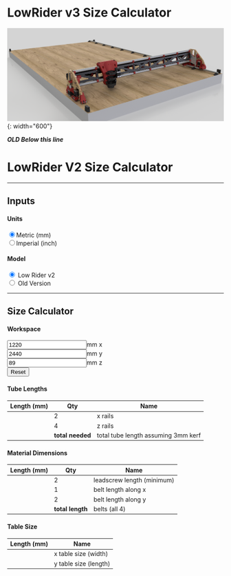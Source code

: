 <script src="https://code.jquery.com/jquery-1.9.1.min.js"></script>

# LowRider v3 Size Calculator

![!LR3 Fancy Picture](../img/lr3/LR3_Render.png){: width="600"}



_____OLD Below this line_____



# LowRider V2 Size Calculator
----
## Inputs

#### Units
<input type="radio" onchange="to_mm()" name="units" value="mm" checked>Metric (mm)<br/>
<input type="radio" onchange="to_inch()" name="units" value="inches">Imperial (inch)<br/>

#### Model
<input type="radio" onchange="from_working()" name="model" value="v2" checked> Low Rider v2<br/>
<input type="radio" onchange="from_working()" name="model" value="old"> Old Version<br/>

----

## Size Calculator

#### Workspace
<!-- These "value"s are going to be overwritten by the reset_work() function below. -->
<input class="calc" type="number" onchange="from_working()" name="xwork" value="1220" size="6"><span class="units">mm</span> x<br/>
<input class="calc" type="number" onchange="from_working()" name="ywork" value="2440" size="6"><span class="units">mm</span> y<br/>
<input class="calc" type="number" onchange="from_working()" name="zwork" value="89" size="6"><span class="units">mm</span> z<br/>
<button class="reset" onclick="reset_work()">Reset</button>

#### Tube Lengths
|Length (<span class="units">mm</span>)| Qty | Name |
|--------------------------------------|-----|------|
|<span name="xrails"     ></span>|2|x rails|
|<span name="zrails"     ></span>|4|z rails|
|<span name="rail_total" ></span>|**total needed**| total tube length assuming 3mm kerf|

#### Material Dimensions
|Length (<span class="units">mm</span>)| Qty | Name |
|--------------------------------------|-----|------|
|<span name="leadscrew" ></span>|2|leadscrew length (minimum)|
|<span name="xbelts"    ></span>|1|belt length along x|
|<span name="ybelts"    ></span>|2|belt length along y|
|<span name="belt_total"></span>|**total length**| belts (all 4)|

#### Table Size
|Length (<span class="units">mm</span>)| Name |
|--------------------------------------|------|
|<span name="xtable"></span>|x table size (width)|
|<span name="ytable"></span>|y table size (length)|

<script>

function get_unit_convert() {
  // Get the currently chosen units.
  var units = $("input[name=units]:checked").val();

  // Get the multiplier.
  var unit_convert = 1.0;
  if (units == "mm") {
    // We have mm selected.
    unit_convert = 1.0;
  } else if (units == "inches") {
    // We have inches selected.
    unit_convert = 1.0/25.4;
  }
  else {
    alert("internal error: unrecognized units " + units);
  }
  return unit_convert;
}

function get_offsets() {

  const unit_convert = get_unit_convert();

  var old = {};
  old.xrail_minus_work = 317.0 * unit_convert;
  old.zrail_minus_work = 210 * unit_convert;
  old.xtable_minus_work = 247.5 * unit_convert;
  old.ytable_minus_work = 371 * unit_convert;
  old.zleadscrew_minus_work = 161.0 * unit_convert;
  old.xbelt_minus_rail = 69.4 * unit_convert; // This seems wrong. It shouldn't be less than the rail, should it?
  old.ybelt_minus_rail = 470 * unit_convert;
  old.kerf = 3 * unit_convert;

  var v2 = {};
  v2.xrail_minus_work = 276.6 * unit_convert;
  v2.zrail_minus_work = 216 * unit_convert;
  v2.xtable_minus_work = 203.2 * unit_convert;
  v2.ytable_minus_work = 381 * unit_convert;
  v2.zleadscrew_minus_work = 57.15 * unit_convert;
  v2.xbelt_minus_rail = 300 * unit_convert;
  v2.ybelt_minus_rail = 420 * unit_convert;
  v2.kerf = 3 * unit_convert;

  var model = $("input[name=model]:checked").val();
  if (model == "v2") {
    return v2;
  }
  else if (model == "old") {
    return old;
  }
  else {
    alert("internal error: unrecognized model " + model);
  }
}

function to_mm() {
  // Find all the labels and change them to mm
  $(".units").text("mm");

  // Set the step attributes (you can also set other attributes here, like min, max, whatever)
  $("input[name=xwork]").attr({
    "step": 10.0
  });
  $("input[name=ywork]").attr({
    "step": 10.0
  });
  $("input[name=zwork]").attr({
    "step": 1
  });

  // Get the current values.
  var xwork = parseFloat($("input[name=xwork]").val());
  var ywork = parseFloat($("input[name=ywork]").val());
  var zwork = parseFloat($("input[name=zwork]").val());

  // Change the units.
  // This Math.round(... * 10.0) / 10.0 is to round to the step.
  $("input[name=xwork]").val(Math.round(xwork * 25.4 * 0.1) / 0.1);
  $("input[name=ywork]").val(Math.round(ywork * 25.4 * 0.1) / 0.1);
  $("input[name=zwork]").val(Math.round(zwork * 25.4));

  // Recalculate the rest of the page.
  from_working();
}

function to_inch() {
  // Find all the labels and change them to inches
  $(".units").text("inches");

  // Set the step attributes (you can also set other attributes here, like min, max, whatever)
  $("input[name=xwork]").attr({
    "step": 0.25
  });
  $("input[name=ywork]").attr({
    "step": 0.25
  });
  $("input[name=zwork]").attr({
    "step": 0.25
  });

  // Get the current values.
  var xwork = parseFloat($("input[name=xwork]").val());
  var ywork = parseFloat($("input[name=ywork]").val());
  var zwork = parseFloat($("input[name=zwork]").val());

  // Change the units.
  $("input[name=xwork]").val(clip(xwork / 25.4));
  $("input[name=ywork]").val(clip(ywork / 25.4));
  $("input[name=zwork]").val(clip(zwork / 25.4));

  // Recalculate the rest of the page.
  from_working();
}

function clip(value) {
  return Math.round(value * 4) / 4; // Round to 0.25
}

function reset_work() {
  const unit_convert = get_unit_convert();
  $("input[name=xwork]").val(clip(1220 * unit_convert));
  $("input[name=ywork]").val(clip(2440 * unit_convert));
  $("input[name=zwork]").val(clip(89 * unit_convert));
  from_working();
}

function from_working() {
  var offsets = get_offsets();

  var xwork = parseFloat($("input[name=xwork]").val());
  var ywork = parseFloat($("input[name=ywork]").val());
  var zwork = parseFloat($("input[name=zwork]").val());

  var xrails = xwork + offsets.xrail_minus_work;
  var zrails = zwork + offsets.zrail_minus_work;
  var rail_total = xrails*2 + zrails*4 + 6*offsets.kerf;

  var leadscrew = zwork + offsets.zleadscrew_minus_work;
  var xbelts = xwork + offsets.xbelt_minus_rail;
  var ybelts = ywork + offsets.ybelt_minus_rail;
  var belt_total = 1*xbelts + 2*ybelts;

  var xtable = xwork + offsets.xtable_minus_work;
  var ytable = ywork + offsets.ytable_minus_work;

  ///$("input[name=xwork]").val(clip(xwork));
  ///$("input[name=ywork]").val(clip(ywork));
  ///$("input[name=zwork]").val(clip(zwork));

  $("span[name=xrails]").text(clip(xrails));
  $("span[name=zrails]").text(clip(zrails));
  $("span[name=rail_total]").text(clip(rail_total));
  $("span[name=leadscrew]").text(clip(leadscrew));
  $("span[name=xbelts]").text(clip(xbelts));
  $("span[name=ybelts]").text(clip(ybelts));
  $("span[name=belt_total]").text(clip(belt_total));

  $("span[name=xtable]").text(clip(xtable));
  $("span[name=ytable]").text(clip(ytable));
}

// Set these up the first time.
$(window).on('load', function(){
  // Get back to mm
  $("input[value=mm]").prop('checked', true);
  $("input[value=inches]").prop('checked', false);

  to_mm();

  reset_work();
});

</script>
